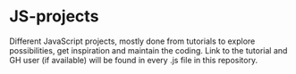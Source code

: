 # JS-projects
Different JavaScript projects, mostly done from tutorials to explore possibilities, get inspiration and maintain the coding. Link to the tutorial and GH user (if available) will be found in every .js file in this repository.
